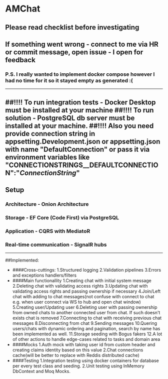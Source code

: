 # AMChat
## Please read checklist before investigating
## If something went wrong - connect to me via HR or commit message, open issue - I open for feedback
### P.S. I really wanted to implement docker compose however I had no time for it so it stayed empty as generated :(
------------
##!!!! To run integration tests - Docker Desktop must be installed at your machine
##!!!! To run solution - PostgreSQL db server must be installed at your machine.
##!!!! Also you need provide connection string in appsetting.Development.json or appsetting.json with name "DefaultConnection" or pass it via environment variables like "CONNECTIONSTRINGS__DEFAULTCONNECTION":"*ConnectionString*"
------------
## Setup
### Architecture - Onion Architecture
### Storage - EF Core (Code First) via PostgreSQL
### Application - CQRS with MediatoR
### Real-time communication - SignalR hubs
------------
##Implemented:
- ####Cross-cuttings:
1.Structured logging
2.Validation pipelines
3.Errors and exceptions handlers/filters
- ####Main functionallity
1.Creating chat with initial system message
2.Deleting chat with validating access rights
3.Updating chat with validating access rights and passing ownership if necessary
4.Join/Left chat with adding to chat messages(not confuse with connect to chat e.g. when user connect via WS to hub and open chat window)
5.Creating user/Updating user
6.Deleting user with passing ownership from owned chats to another connected user from chat. If such doesn't exists chat is removed
7.Connecting to chat with receiving previous chat messages
8.Disconnecting from chat
9.Sending messages
10.Quering users/chats with dynamic ordering and pagination, search by name has been implemented as well.
11.Storage seeding with Bogus fakers
12.A lot of other actions to handle edge-cases related to tasks and domain area
- ####Mocks
1.Auth mock with taking user id from custom header and creating claims identity based on this value
2.Chat connections cache(will be better to replace with Reddis distributed cache)
- ####Testing
1.Integration testing using docker containers for database per every test class and seeding.
2.Unit testing using InMemory DbContext and Moq Mocks.